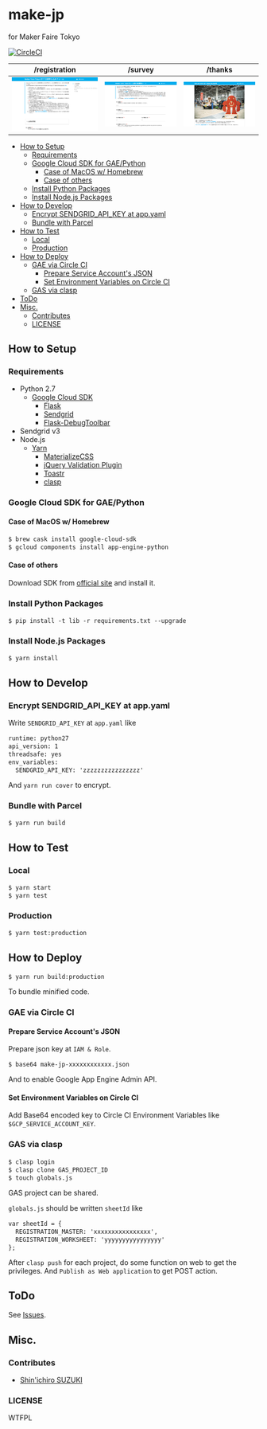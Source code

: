 # make-jp

for Maker Faire Tokyo

[![CircleCI](https://circleci.com/gh/sforzando/make-jp/tree/master.svg?style=svg)](https://circleci.com/gh/sforzando/make-jp/tree/master)

|                               /registration                                |                               /survey                                |                               /thanks                                |
| :------------------------------------------------------------------------: | :------------------------------------------------------------------: | :------------------------------------------------------------------: |
| ![](https://github.com/sforzando/make-jp/raw/master/test/registration.png) | ![](https://github.com/sforzando/make-jp/raw/master/test/survey.png) | ![](https://github.com/sforzando/make-jp/raw/master/test/thanks.png) |

- [How to Setup](#how-to-setup)
  - [Requirements](#requirements)
  - [Google Cloud SDK for GAE/Python](#google-cloud-sdk-for-gaepython)
    - [Case of MacOS w/ Homebrew](#case-of-macos-w-homebrew)
    - [Case of others](#case-of-others)
  - [Install Python Packages](#install-python-packages)
  - [Install Node.js Packages](#install-nodejs-packages)
- [How to Develop](#how-to-develop)
  - [Encrypt SENDGRID_API_KEY at app.yaml](#encrypt-sendgridapikey-at-appyaml)
  - [Bundle with Parcel](#bundle-with-parcel)
- [How to Test](#how-to-test)
  - [Local](#local)
  - [Production](#production)
- [How to Deploy](#how-to-deploy)
  - [GAE via Circle CI](#gae-via-circle-ci)
    - [Prepare Service Account's JSON](#prepare-service-accounts-json)
    - [Set Environment Variables on Circle CI](#set-environment-variables-on-circle-ci)
  - [GAS via clasp](#gas-via-clasp)
- [ToDo](#todo)
- [Misc.](#misc)
  - [Contributes](#contributes)
  - [LICENSE](#license)

## How to Setup

### Requirements

* Python 2.7
  * [Google Cloud SDK](https://cloud.google.com/sdk/)
    * [Flask](http://flask.pocoo.org/)
    * [Sendgrid](https://github.com/sendgrid/sendgrid-python)
    * [Flask-DebugToolbar](https://flask-debugtoolbar.readthedocs.io/en/latest/)
* Sendgrid v3
* Node.js
  * [Yarn](https://yarnpkg.com/)
    * [MaterializeCSS](http://materializecss.com)
    * [jQuery Validation Plugin](https://jqueryvalidation.org)
    * [Toastr](https://github.com/CodeSeven/toastr)
    * [clasp](https://github.com/google/clasp)

### Google Cloud SDK for GAE/Python

#### Case of MacOS w/ Homebrew

```
$ brew cask install google-cloud-sdk
$ gcloud components install app-engine-python
```

#### Case of others

Download SDK from [official site](https://cloud.google.com/sdk/) and install it.

### Install Python Packages

```
$ pip install -t lib -r requirements.txt --upgrade
```

### Install Node.js Packages

```
$ yarn install
```

## How to Develop

### Encrypt SENDGRID_API_KEY at app.yaml

Write `SENDGRID_API_KEY` at `app.yaml` like

```
runtime: python27
api_version: 1
threadsafe: yes
env_variables:
  SENDGRID_API_KEY: 'zzzzzzzzzzzzzzzz'
```

And `yarn run cover` to encrypt.

### Bundle with Parcel

```
$ yarn run build
```

## How to Test

### Local

```
$ yarn start
$ yarn test
```

### Production

```
$ yarn test:production
```

## How to Deploy

```
$ yarn run build:production
```

To bundle minified code.

### GAE via Circle CI

#### Prepare Service Account's JSON

Prepare json key at `IAM & Role`.

```
$ base64 make-jp-xxxxxxxxxxxx.json
```

And to enable Google App Engine Admin API.

#### Set Environment Variables on Circle CI

Add Base64 encoded key to Circle CI Environment Variables like `$GCP_SERVICE_ACCOUNT_KEY`.

### GAS via clasp

```
$ clasp login
$ clasp clone GAS_PROJECT_ID
$ touch globals.js
```

GAS project can be shared.

`globals.js` should be written `sheetId` like

```
var sheetId = {
  REGISTRATION_MASTER: 'xxxxxxxxxxxxxxxx',
  REGISTRATION_WORKSHEET: 'yyyyyyyyyyyyyyyy'
};
```

After `clasp push` for each project, do some function on web to get the privileges.
And `Publish as Web application` to get POST action.

## ToDo

See [Issues](https://github.com/sforzando/make=jp/issues).

## Misc.

### Contributes

* [Shin'ichiro SUZUKI](shin@sforzando.co.jp)

### LICENSE

WTFPL

